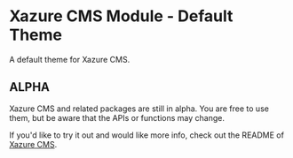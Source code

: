 # Xazure CMS Module - Default Theme

A default theme for Xazure CMS.

## ALPHA

Xazure CMS and related packages are still in alpha. You are free to use them,
but be aware that the APIs or functions may change.

If you'd like to try it out and would like more info, check out the
README of [Xazure CMS](https://github.com/samanime/xazure-cms]).



